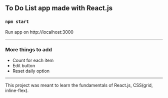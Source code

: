 ## To Do List app made with React.js
### `npm start`
Run app on http://localhost:3000

---

### More things to add
* Count for each item
* Edit button
* Reset daily option
---
This project was meant to learn the fundamentals of React.js, CSS(grid, inline-flex).